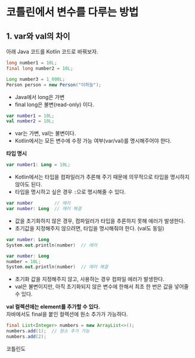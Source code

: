 # 코틀린에서 변수를 다루는 방법
## 1. var와 val의 차이
아래 Java 코드를 Kotlin 코드로 바꿔보자.
```java
long number1 = 10L;
final long number2 = 10L;

Long number3 = 1_000L;
Person person = new Person("이하늘");
```
* Java에서 long은 가변
* final long은 불변(read-only) 이다. 

```kotlin
var number1 = 10L;
val number2 = 10L;
```
* var는 가변, val는 불변이다. 
* Kotlin에서는 모든 변수에 수정 가능 여부(var/val)를 명시해주어야 한다.

**타입 명시**  
```Kotlin
var number1: Long = 10L;
```
* Kotlin에서는 타입을 컴파일러가 추론해 주기 때문에 의무적으로 타입을 명시하지 않아도 된다.
* 타입을 명시하고 싶은 경우 `:`으로 명시해줄 수 있다.
```Kotlin
var number        // 에러
var number: Long  // 에러 해결
```
* 값을 초기화하지 않은 경우, 컴파일러가 타입을 추론하지 못해 에러가 발생한다.
* 초기값을 지정해주지 않으려면, 타입을 명시해줘야 한다. (val도 동일)
```Kotlin
var number: Long
System.out.println(number)  // 에러

var number: Long
number = 10L;
System.out.println(number)  // 에러 해결
```
* 초기화 값을 지정해주지 않고, 사용하는 경우 컴파일 에러가 발생한다.
* val은 불변이지만, 아직 초기화되지 않은 변수에 한해서 최초 한 번은 값을 넣어줄 수 있다.

**val 컬렉션에는 element를 추가할 수 있다.**  
자바에서도 final을 붙인 컬렉션에 원소 추가가 가능하다.
```Java
final List<Integer> numbers = new ArrayList<>();
numbers.add(1);  // 원소 추가 가능
numbers.add(2);
```
코틀린도
